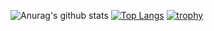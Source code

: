 ![Anurag's github stats](https://github-readme-stats.vercel.app/api?username=Ryo-cool&show_icons=true&&bg_color=30,e96243,904e95&title_color=fff&text_color=fff)
[![Top Langs](https://github-readme-stats.vercel.app/api/top-langs/?username=Ryo-cool)](https://github.com/anuraghazra/github-readme-stats)
[![trophy](https://github-profile-trophy.vercel.app/?username=Ryo-cool)](https://github.com/ryo-ma/github-profile-trophy)
